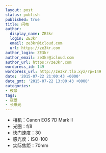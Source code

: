 ```yaml
---
layout: post
status: publish
published: true
title: 闪电
author:
  display_name: ZE3kr
  login: ZE3kr
  email: ze3kr@icloud.com
  url: https://ze3kr.com
author_login: ZE3kr
author_email: ze3kr@icloud.com
author_url: https://ze3kr.com
wordpress_id: 149
wordpress_url: http://ze3kr.tlo.xyz/?p=149
date: '2015-07-22 21:00:43 +0000'
date_gmt: '2015-07-22 13:00:43 +0000'
categories:
- 夜景
tags:
- 夜景
- 长曝光
---
```

<ul>
<li>相机：Canon EOS 7D Mark II</li>
<li>光圈：f/8</li>
<li>快门速度：30</li>
<li>感光度：ISO-100</li>
<li>实际焦距：70mm</li>
</ul>
